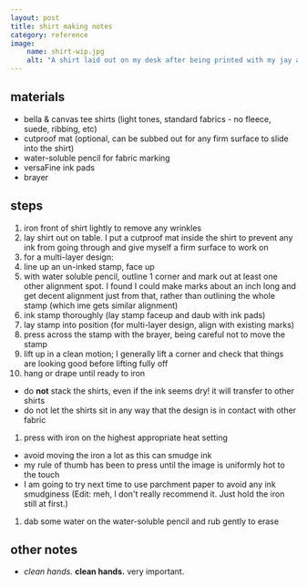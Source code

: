 ```yaml
---
layout: post
title: shirt making notes
category: reference
image: 
    name: shirt-wip.jpg
    alt: "A shirt laid out on my desk after being printed with my jay and flicker prints. There are ink pads and other tools scattered around."
---
```


## materials

- bella & canvas tee shirts (light tones, standard fabrics - no fleece, suede, ribbing, etc)
- cutproof mat (optional, can be subbed out for any firm surface to slide into the shirt)
- water-soluble pencil for fabric marking
- versaFine ink pads
- brayer

## steps

1. iron front of shirt lightly to remove any wrinkles
1. lay shirt out on table. I put a cutproof mat inside the shirt to prevent any ink from going through and give myself a firm surface to work on
1. for a multi-layer design:
  1. line up an un-inked stamp, face up
  1. with water soluble pencil, outline 1 corner and mark out at least one other alignment spot. I found I could make marks about an inch long and get decent alignment just from that, rather than outlining the whole stamp (which ime gets similar alignment)
1. ink stamp thoroughly (lay stamp faceup and daub with ink pads)
1. lay stamp into position (for multi-layer design, align with existing marks)
1. press across the stamp with the brayer, being careful not to move the stamp
1. lift up in a clean motion; I generally lift a corner and check that things are looking good before lifting fully off
1. hang or drape until ready to iron
  - do **not** stack the shirts, even if the ink seems dry! it will transfer to other shirts
  - do not let the shirts sit in any way that the design is in contact with other fabric
1. press with iron on the highest appropriate heat setting
  - avoid moving the iron a lot as this can smudge ink
  - my rule of thumb has been to press until the image is uniformly hot to the touch
  - I am going to try next time to use parchment paper to avoid any ink smudginess (Edit: meh, I don't really recommend it. Just hold the iron still at first.)
1. dab some water on the water-soluble pencil and rub gently to erase

## other notes

- *clean hands.* **clean hands.** very important.
